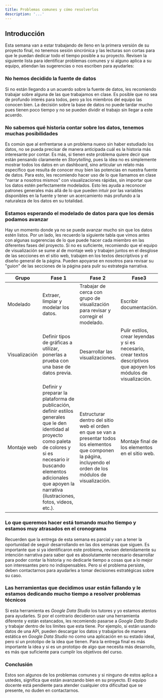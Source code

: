 ```yaml
---
title: Problemas comunes y cómo resolverlos
description: '...'
---
```


## Introducción

Esta semana van a estar trabajando de lleno en la primera versión de su proyecto final, no tenemos sesión sincrónica y las lecturas son cortas para que le puedan dedicar todo el tiempo posible a su proyecto. Revisen la siguiente lista para identificar problemas comunes y si alguno aplica a su equipo, atiendan las sugerencias o nos escriben para ayudarles:

### No hemos decidido la fuente de datos

Si no están llegando a un acuerdo sobre la fuente de datos, les recomiendo trabajar sobre alguna de las que trabajamos en clase. Es posible que no sea de profundo interés para todos, pero ya los miembros del equipo las conocen bien. La decisión sobre la base de datos no puede tardar mucho pues tienen poco tiempo y no se pueden dividir el trabajo sin llegar a este acuerdo.

### No sabemos qué historia contar sobre los datos, tenemos muchas posibilidades

Es común que al enfrentarse a un problema nuevo sin haber estudiado los datos, no se pueda precisar de manera anticipada cuál es la historia más interesante por contar. Es más, si tienen este problema quiere decir que están pensando claramente en _Storytelling_, pues la idea no es simplemente mostrar todos los datos en un dashboard, sino articular un relato más específico que resulta de conocer muy bien las potencias en nuestra fuente de datos. Para esto, les recomiendo hacer uso de lo que llamamos en clase "narrar a nosotros mismos" con visualizaciones rápidas, sin importar que los datos estén perfectamente modelados. Esto les ayuda a reconocer patrones generales más allá de lo que pueden intuir por las variables disponibles en la fuente y tener un acercamiento más profundo a la naturaleza de los datos en su totalidad.

### Estamos esperando el modelado de datos para que los demás podamos avanzar

Hay un momento donde ya no se puede avanzar mucho sin que los datos estén listos. Por un lado, les recuerdo la siguiente tabla que vimos antes con algunas sugerencias de lo que puede hacer cada miembro en las diferentes fases del proyecto. Si no es suficiente, recomiendo que el equipo de visualización se sume al de montaje web y trabajen juntos en el desglose de las secciones en el sitio web, trabajen en los textos descriptivos y el diseño general de la página. Pueden apoyarse en nosotros para revisar su "guion" de las secciones de la página para pulir su estrategia narrativa.

| Grupo         | Fase 1                                                                                                                                                                                                                                              | Fase 2                                                                                                                                                              | Fase3                                                                                                              |
| ------------- | --------------------------------------------------------------------------------------------------------------------------------------------------------------------------------------------------------------------------------------------------- | ------------------------------------------------------------------------------------------------------------------------------------------------------------------- | ------------------------------------------------------------------------------------------------------------------ |
| Modelado      | Extraer, limpiar y modelar los datos.                                                                                                                                                                                                               | Trabajar de cerca con grupo de visualización para revisar y corregir el modelado.                                                                                   | Escribir documentación.                                                                                            |
| Visualización | Definir tipos de gráficas a utilizar, ponerlas a prueba con una base de datos previa.                                                                                                                                                               | Desarrollar las visualizaciones.                                                                                                                                   | Pulir estilos, crear leyendas y si es necesario, crear textos descriptivos que apoyen los módulos de visualización. |
| Montaje web   | Definir y preparar la plataforma de publicación, definir estilos generales que le den identidad al proyecto como paleta de colores y si es necesario ir buscando elementos adicionales que apoyen la narrativa (ilustraciones, fotos, videos, etc.). | Estructurar dentro del sitio web el orden en que se van a presentar todos los elementos que componen la página, incluyendo el orden de los módulos de visualización. | Montaje final de los elementos en el sitio web.                                                                     |

### Lo que queremos hacer está tomando mucho tiempo y estamos muy atrasados en el cronograma

Recuerden que la entrega de esta semana es parcial y van a tener la oportunidad de seguir desarrollando en las dos semanas que siguen. Es importante que si ya identificaron este problema, revisen detenidamente su intención narrativa para saber qué es absolutamente necesario desarrollar para poder contar la historia y no dedicarle tiempo a cosas que a lo mejor son interesantes pero no indispensables. Pero si el problema persiste, deben contactarnos para ayudarles a tomar decisiones estratégicas sobre su caso.

### Las herramientas que decidimos usar están fallando y le estamos dedicando mucho tiempo a resolver problemas técnicos

Si esta herramienta es _Google Data Studio_ los tutores y yo estamos atentos para ayudarles. Si por el contrario decidieron usar una herramienta diferente y están estancados, les recomiendo pasarse a _Google Data Studio_ y trabajar dentro de los límites que esta tiene. Por ejemplo, si están usando datos de una API, pueden descargar los datos y trabajarlos de manera estática en _Google Data Studio_ no como una aplicación en su estado ideal, pero sí un prototipo de la idea que tienen. Para la entrega final es más importante la idea y si es un prototipo de algo que necesita más desarrollo, es más que suficiente para cumplir los objetivos del curso.

### Conclusión

Estos son algunos de los problemas comunes y si ninguno de estos aplica a ustedes, significa que están avanzando bien en su proyecto. El equipo docente está pendiente para atender cualquier otra dificultad que se presente, no duden en contactarnos.
